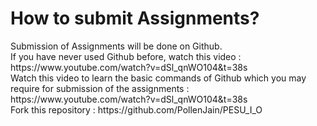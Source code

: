 <h1> How to submit Assignments? </h1>
<p> Submission of Assignments will be done on Github. <br>
If you have never used Github before, watch this video : https://www.youtube.com/watch?v=dSl_qnWO104&t=38s <br>
Watch this video to learn the basic commands of Github which you may require for submission of the assignments : https://www.youtube.com/watch?v=dSl_qnWO104&t=38s<br>
Fork this repository : https://github.com/PollenJain/PESU_I_O </p>
